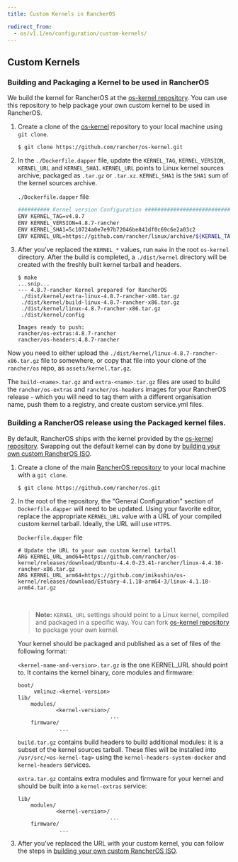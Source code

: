 ```yaml
---
title: Custom Kernels in RancherOS

redirect_from:
  - os/v1.1/en/configuration/custom-kernels/
---
```


## Custom Kernels

### Building and Packaging a Kernel to be used in RancherOS

We build the kernel for RancherOS at the [os-kernel repository](https://github.com/rancher/os-kernel). You can use this repository to help package your own custom kernel to be used in RancherOS.


1. Create a clone of the [os-kernel](https://github.com/rancher/os-kernel) repository to your local machine using `git clone`.

   ```
   $ git clone https://github.com/rancher/os-kernel.git
   ```

2. In the `./Dockerfile.dapper` file, update the `KERNEL_TAG`, `KERNEL_VERSION`, `KERNEL_URL` and `KERNEL_SHA1`. `KERNEL_URL` points to Linux kernel sources archive, packaged as `.tar.gz` or `.tar.xz`. `KERNEL_SHA1` is the `SHA1` sum of the kernel sources archive.

   `./Dockerfile.dapper` file

   ```bash
   ########## Kernel version Configuration #############################
   ENV KERNEL_TAG=v4.8.7
   ENV KERNEL_VERSION=4.8.7-rancher
   ENV KERNEL_SHA1=5c10724a0e7e97b72046be841df0c69c6e2a03c2
   ENV KERNEL_URL=https://github.com/rancher/linux/archive/${KERNEL_TAG}.tar.gz
   ```

3. After you've replaced the `KERNEL_*` values, run `make` in the root `os-kernel` directory. After the build is completed, a `./dist/kernel` directory will be created with the freshly built kernel tarball and headers.

   ```
   $ make
   ...snip...
   --- 4.8.7-rancher Kernel prepared for RancherOS
   	./dist/kernel/extra-linux-4.8.7-rancher-x86.tar.gz
   	./dist/kernel/build-linux-4.8.7-rancher-x86.tar.gz
   	./dist/kernel/linux-4.8.7-rancher-x86.tar.gz
   	./dist/kernel/config

   Images ready to push:
   rancher/os-extras:4.8.7-rancher
   rancher/os-headers:4.8.7-rancher

   ```

Now you need to either upload the `./dist/kernel/linux-4.8.7-rancher-x86.tar.gz` file to somewhere, or copy that file into your clone of the `rancher/os` repo, as `assets/kernel.tar.gz`.

The `build-<name>.tar.gz` and `extra-<name>.tar.gz` files are used to build the `rancher/os-extras` and `rancher/os-headers` images for your RancherOS release - which you will need to tag them with a different organisation name, push them to a registry, and create custom service.yml files.

### Building a RancherOS release using the Packaged kernel files.

By default, RancherOS ships with the kernel provided by the [os-kernel repository](https://github.com/rancher/os-kernel). Swapping out the default kernel can by done by [building your own custom RancherOS ISO]({{page.osbaseurl}}/configuration/custom-rancheros-iso/).

 1. Create a clone of the main [RancherOS repository](https://github.com/rancher/os) to your local machine with a `git clone`.

    ```
    $ git clone https://github.com/rancher/os.git
    ```

 2. In the root of the repository, the "General Configuration" section of `Dockerfile.dapper` will need to be updated. Using your favorite editor, replace the appropriate `KERNEL_URL` value with a URL of your compiled custom kernel tarball. Ideally, the URL will use `HTTPS`.

    `Dockerfile.dapper` file

    ```
    # Update the URL to your own custom kernel tarball
    ARG KERNEL_URL_amd64=https://github.com/rancher/os-kernel/releases/download/Ubuntu-4.4.0-23.41-rancher/linux-4.4.10-rancher-x86.tar.gz
    ARG KERNEL_URL_arm64=https://github.com/imikushin/os-kernel/releases/download/Estuary-4.1.18-arm64-3/linux-4.1.18-arm64.tar.gz
    ```

    <br>

    > **Note:** `KERNEL_URL` settings should point to a Linux kernel, compiled and packaged in a specific way. You can fork [os-kernel repository](https://github.com/rancher/os-kernel) to package your own kernel.

    Your kernel should be packaged and published as a set of files of the following format:

    `<kernel-name-and-version>.tar.gz` is the one KERNEL_URL should point to. It contains the kernel binary, core modules and firmware:

    ```
    boot/
         vmlinuz-<kernel-version>
    lib/
        modules/
                <kernel-version>/
                                 ...
        firmware/
                 ...
    ```

    `build.tar.gz` contains build headers to build additional modules: it is a subset of the kernel sources tarball. These files will be installed into `/usr/src/<os-kernel-tag>` using the `kernel-headers-system-docker` and `kernel-headers` services.

    `extra.tar.gz` contains extra modules and firmware for your kernel and should be built into a `kernel-extras` service:

    ```
    lib/
        modules/
                <kernel-version>/
                                 ...
        firmware/
                 ...
    ```

 3. After you've replaced the URL with your custom kernel, you can follow the steps in [building your own custom RancherOS ISO]({{page.osbaseurl}}/configuration/custom-rancheros-iso/).
